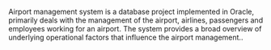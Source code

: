 Airport management system is a database project implemented in Oracle, primarily deals with the management of the airport, airlines, passengers and employees working for an airport. The system provides a broad overview of underlying operational factors that influence the airport management..
